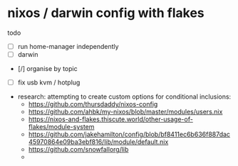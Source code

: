 # nixos / darwin config with flakes



todo
- [ ] run home-manager independently
- [ ] darwin
- [/] organise by topic
- [ ] fix usb kvm / hotplug


- research: attempting to create custom options for conditional inclusions:
  - https://github.com/thursdaddy/nixos-config
  - https://github.com/ahbk/my-nixos/blob/master/modules/users.nix
  - https://nixos-and-flakes.thiscute.world/other-usage-of-flakes/module-system
  - https://github.com/jakehamilton/config/blob/bf8411ec6b636f887dac45970864e09ba3ebf816/lib/module/default.nix
  - https://github.com/snowfallorg/lib
  -
